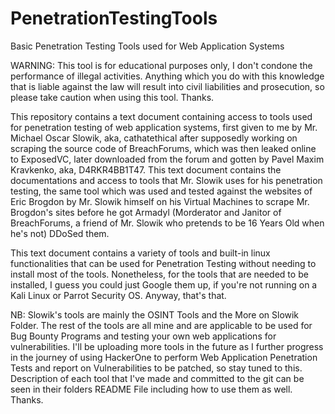 # PenetrationTestingTools
Basic Penetration Testing Tools used for Web Application Systems

WARNING: This tool is for educational purposes only, I don't condone the performance of illegal activities. Anything which you do with this knowledge that is liable against the law will result into civil liabilities and prosecution, so please take caution when using this tool. Thanks.

This repository contains a text document containing access to tools used for penetration testing of web application systems, first given to me by Mr. Michael Oscar Slowik, aka, cathatethical after supposedly working on scraping the source code of BreachForums, which was then leaked online to ExposedVC, later downloaded from the forum and gotten by Pavel Maxim Kravkenko, aka, D4RKR4BB1T47. This text document contains the documentations and access to tools that Mr. Slowik uses for his penetration testing, the same tool which was used and tested against the websites of Eric Brogdon by Mr. Slowik himself on his Virtual Machines to scrape Mr. Brogdon's sites before he got Armadyl (Morderator and Janitor of BreachForums, a friend of Mr. Slowik who pretends to be 16 Years Old when he's not) DDoSed them.

This text document contains a variety of tools and built-in linux functionalities that can be used for Penetration Testing without needing to install most of the tools. Nonetheless, for the tools that are needed to be installed, I guess you could just Google them up, if you're not running on a Kali Linux or Parrot Security OS. Anyway, that's that.

NB: Slowik's tools are mainly the OSINT Tools and the More on Slowik Folder. The rest of the tools are all mine and are applicable to be used for Bug Bounty Programs and testing your own web applications for vulnerabilities. I'll be uploading more tools in the future as I further progress in the journey of using HackerOne to perform Web Application Penetration Tests and report on Vulnerabilities to be patched, so stay tuned to this. Description of each tool that I've made and committed to the git can be seen in their folders README File including how to use them as well. Thanks.
